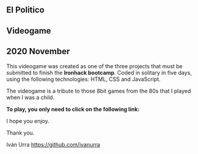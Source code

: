 ## El Politico
## Videogame
## 2020 November

This videogame was created as one of the three projects that must be submitted to finish the **Ironhack bootcamp**. Coded in solitary in five days, using the following technologies: HTML, CSS and JavaScript.

The videogame is a tribute to those 8bit games from the 80s that I played when I was a child.

**To play, you only need to click on the following link:**

I hope you enjoy.

Thank you.

Iván Urra
https://github.com/ivanurra